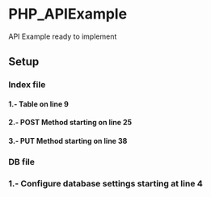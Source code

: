 # PHP_APIExample
API Example ready to implement

## Setup

### Index file

#### 1.-  Table on line 9

#### 2.-  POST Method starting on line 25

#### 3.-  PUT Method starting on line 38


### DB file

### 1.- Configure database settings starting at line 4
